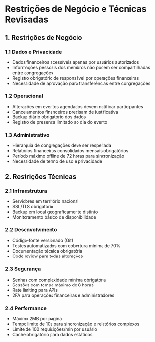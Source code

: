 # Restrições de Negócio e Técnicas Revisadas

## 1. Restrições de Negócio

### 1.1 Dados e Privacidade
- Dados financeiros acessíveis apenas por usuários autorizados
- Informações pessoais dos membros não podem ser compartilhadas entre congregações
- Registro obrigatório de responsável por operações financeiras
- Necessidade de aprovação para transferências entre congregações

### 1.2 Operacional
- Alterações em eventos agendados devem notificar participantes
- Cancelamentos financeiros precisam de justificativa
- Backup diário obrigatório dos dados
- Registro de presença limitado ao dia do evento

### 1.3 Administrativo
- Hierarquia de congregações deve ser respeitada
- Relatórios financeiros consolidados mensais obrigatórios
- Período máximo offline de 72 horas para sincronização
- Necessidade de termo de uso e privacidade

## 2. Restrições Técnicas

### 2.1 Infraestrutura
- Servidores em território nacional
- SSL/TLS obrigatório
- Backup em local geograficamente distinto
- Monitoramento básico de disponibilidade

### 2.2 Desenvolvimento
- Código-fonte versionado (Git)
- Testes automatizados com cobertura mínima de 70%
- Documentação técnica obrigatória
- Code review para todas alterações

### 2.3 Segurança
- Senhas com complexidade mínima obrigatória
- Sessões com tempo máximo de 8 horas
- Rate limiting para APIs
- 2FA para operações financeiras e administradores

### 2.4 Performance
- Máximo 2MB por página
- Tempo limite de 10s para sincronização e relatórios complexos
- Limite de 100 requisições/min por usuário
- Cache obrigatório para dados estáticos
